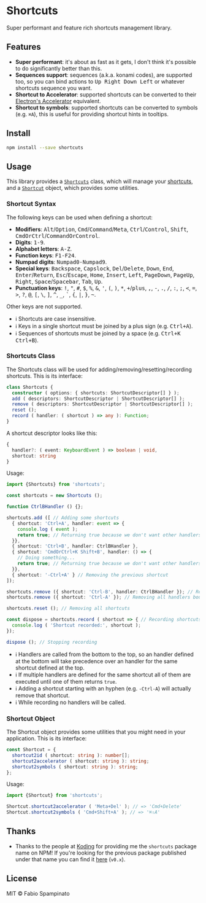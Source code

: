 # Shortcuts

Super performant and feature rich shortcuts management library.

## Features

- **Super performant**: it's about as fast as it gets, I don't think it's possible to do significantly better than this.
- **Sequences support**: sequences (a.k.a. konami codes), are supported too, so you can bind actions to <kbd>Up Right Down Left</kbd> or whatever shortcuts sequence you want.
- **Shortcut to Accelerator**: supported shortcuts can be converted to their [Electron's Accelerator](https://electronjs.org/docs/api/accelerator) equivalent.
- **Shortcut to symbols**: supported shortcuts can be converted to symbols (e.g. `⌘A`), this is useful for providing shortcut hints in tooltips.

## Install

```sh
npm install --save shortcuts
```

## Usage

This library provides a [`Shortcuts`](#shortcuts-class) class, which will manage your [shortcuts](#shortcut-syntax), and a [`Shortcut`](#shortcut-object) object, which provides some utilities.

### Shortcut Syntax

The following keys can be used when defining a shortcut:

- **Modifiers**: <kbd>Alt</kbd>/<kbd>Option</kbd>, <kbd>Cmd</kbd>/<kbd>Command</kbd>/<kbd>Meta</kbd>, <kbd>Ctrl</kbd>/<kbd>Control</kbd>, <kbd>Shift</kbd>, <kbd>CmdOrCtrl</kbd>/<kbd>CommandOrControl</kbd>.
- **Digits**: <kbd>1-9</kbd>.
- **Alphabet letters**: <kbd>A-Z</kbd>.
- **Function keys**: <kbd>F1-F24</kbd>.
- **Numpad digits**: <kbd>Numpad0-Numpad9</kbd>.
- **Special keys**: <kbd>Backspace</kbd>, <kbd>Capslock</kbd>, <kbd>Del</kbd>/<kbd>Delete</kbd>, <kbd>Down</kbd>, <kbd>End</kbd>, <kbd>Enter</kbd>/<kbd>Return</kbd>, <kbd>Esc</kbd>/<kbd>Escape</kbd>, <kbd>Home</kbd>, <kbd>Insert</kbd>, <kbd>Left</kbd>, <kbd>PageDown</kbd>, <kbd>PageUp</kbd>, <kbd>Right</kbd>, <kbd>Space</kbd>/<kbd>Spacebar</kbd>, <kbd>Tab</kbd>, <kbd>Up</kbd>.
- **Punctuation keys**: <kbd>!</kbd>, <kbd>"</kbd>, <kbd>#</kbd>, <kbd>$</kbd>, <kbd>%</kbd>, <kbd>&</kbd>, <kbd>'</kbd>, <kbd>(</kbd>, <kbd>)</kbd>, <kbd>*</kbd>, <kbd>+</kbd>/<kbd>plus</kbd>, <kbd>,</kbd>, <kbd>-</kbd>, <kbd>.</kbd>, <kbd>/</kbd>, <kbd>:</kbd>, <kbd>;</kbd>, <kbd><</kbd>, <kbd>=</kbd>, <kbd>></kbd>, <kbd>?</kbd>, <kbd>@</kbd>, <kbd>[</kbd>, <kbd>\\</kbd>, <kbd>]</kbd>, <kbd>^</kbd>, <kbd>_</kbd>, <kbd>`</kbd>, <kbd>{</kbd>, <kbd>|</kbd>, <kbd>}</kbd>, <kbd>~</kbd>.

Other keys are not supported.

- ℹ️ Shortcuts are case insensitive.
- ℹ️ Keys in a single shortcut must be joined by a plus sign (e.g. <kbd>Ctrl+A</kbd>).
- ℹ️ Sequences of shortcuts must be joined by a space (e.g. <kbd>Ctrl+K Ctrl+B</kbd>).

### Shortcuts Class

The Shortcuts class will be used for adding/removing/resetting/recording shortcuts. This is its interface:

```ts
class Shortcuts {
  constructor ( options: { shortcuts: ShortcutDescriptor[] } );
  add ( descriptors: ShortcutDescriptor | ShortcutDescriptor[] );
  remove ( descriptors: ShortcutDescriptor | ShortcutDescriptor[] );
  reset ();
  record ( handler: ( shortcut ) => any ): Function;
}
```

A shortcut descriptor looks like this:

```ts
{
  handler?: ( event: KeyboardEvent ) => boolean | void,
  shortcut: string
}
```

Usage:

```ts
import {Shortcuts} from 'shortcuts';

const shortcuts = new Shortcuts ();

function CtrlBHandler () {};

shortcuts.add ([ // Adding some shortcuts
  { shortcut: 'Ctrl+A', handler: event => {
    console.log ( event );
    return true; // Returning true because we don't want other handlers for the same shortcut to be called later
  }},
  { shortcut: 'Ctrl+B', handler: CtrlBHandler },
  { shortcut: 'CmdOrCtrl+K Shift+B', handler: () => {
    // Doing something...
    return true; // Returning true because we don't want other handlers for the same shortcut to be called later
  }},
  { shortcut: '-Ctrl+A' } // Removing the previous shortcut
]);

shortcuts.remove ({ shortcut: 'Ctrl-B', handler: CtrlBHandler }); // Removing a single handler
shortcuts.remove ({ shortcut: 'Ctrl-A' }); // Removing all handlers bound to this shortcut

shortcuts.reset (); // Removing all shortcuts

const dispose = shortcuts.record ( shortcut => { // Recording shortcuts
  console.log ( 'Shortcut recorded:', shortcut );
});

dispose (); // Stopping recording
```

- ℹ️ Handlers are called from the bottom to the top, so an handler defined at the bottom will take precedence over an handler for the same shortcut defined at the top.
- ℹ️ If multiple handlers are defined for the same shortcut all of them are executed until one of them returns `true`.
- ℹ️ Adding a shortcut starting with an hyphen (e.g. `-Ctrl-A`) will actually remove that shortcut.
- ℹ️ While recording no handlers will be called.

### Shortcut Object

The Shortcut object provides some utilities that you might need in your application. This is its interface:

```ts
const Shortcut = {
  shortcut2id ( shortcut: string ): number[];
  shortcut2accelerator ( shortcut: string ): string;
  shortcut2symbols ( shortcut: string ): string;
};
```

Usage:

```ts
import {Shortcut} from 'shortcuts';

Shortcut.shortcut2accelerator ( 'Meta+Del' ); // => 'Cmd+Delete'
Shortcut.shortcut2symbols ( 'Cmd+Shift+A' ); // => '⌘⇧A'
```

## Thanks

- Thanks to the people at [Koding](https://github.com/koding) for providing me the `shortcuts` package name on NPM! If you're looking for the previous package published under that name you can find it [here](https://github.com/koding/shortcuts) (`v0.x`).

## License

MIT © Fabio Spampinato
